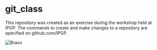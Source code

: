 # git_class

This repository was created as an exercise during the workshop held at IPGP.  The commands to create and make changes to a repository are specified on github.com/IPGP.

![Bravo](http://ep.imgci.com/PICTURES/CMS/49600/49691.jpg)
